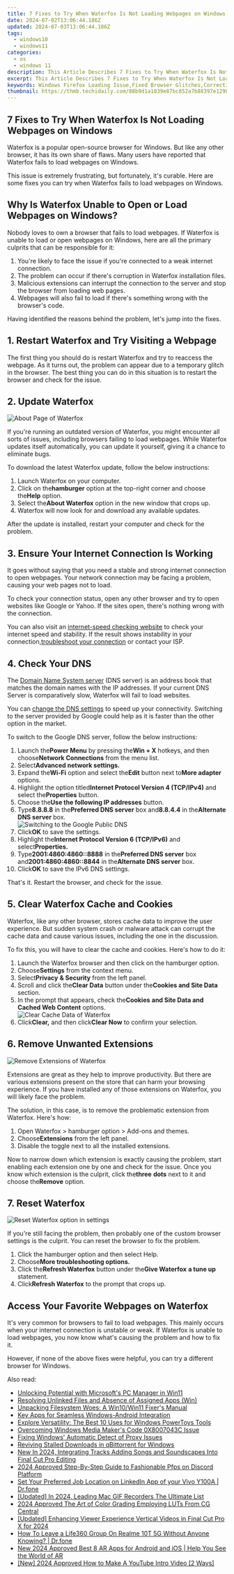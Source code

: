```yaml
---
title: 7 Fixes to Try When Waterfox Is Not Loading Webpages on Windows
date: 2024-07-02T13:06:44.186Z
updated: 2024-07-03T13:06:44.186Z
tags:
  - windows10
  - windows11
categories:
  - os
  - windows 11
description: This Article Describes 7 Fixes to Try When Waterfox Is Not Loading Webpages on Windows
excerpt: This Article Describes 7 Fixes to Try When Waterfox Is Not Loading Webpages on Windows
keywords: Windows Firefox Loading Issue,Fixed Browser Glitches,Correcting Web Pages Errors,Optimizing Firefox Performance,Enhancing Window Browsing,Tackle XP Page Load Failure,Fix Waterfox Display Problems
thumbnail: https://thmb.techidaily.com/88b9d1a1839e87bc852a7b88397e12987972348fa38a161adde19f109b06aa2c.jpg
---
```


## 7 Fixes to Try When Waterfox Is Not Loading Webpages on Windows

 Waterfox is a popular open-source browser for Windows. But like any other browser, it has its own share of flaws. Many users have reported that Waterfox fails to load webpages on Windows.

 This issue is extremely frustrating, but fortunately, it's curable. Here are some fixes you can try when Waterfox fails to load webpages on Windows.

## Why Is Waterfox Unable to Open or Load Webpages on Windows?

 Nobody loves to own a browser that fails to load webpages. If Waterfox is unable to load or open webpages on Windows, here are all the primary culprits that can be responsible for it:

1. You're likely to face the issue if you're connected to a weak internet connection.
2. The problem can occur if there's corruption in Waterfox installation files.
3. Malicious extensions can interrupt the connection to the server and stop the browser from loading web pages.
4. Webpages will also fail to load if there's something wrong with the browser's code.

 Having identified the reasons behind the problem, let's jump into the fixes.

## 1\. Restart Waterfox and Try Visiting a Webpage

 The first thing you should do is restart Waterfox and try to reaccess the webpage. As it turns out, the problem can appear due to a temporary glitch in the browser. The best thing you can do in this situation is to restart the browser and check for the issue.

## 2\. Update Waterfox

![About Page of Waterfox](https://static1.makeuseofimages.com/wordpress/wp-content/uploads/2022/11/About-Page.jpg)

 If you're running an outdated version of Waterfox, you might encounter all sorts of issues, including browsers failing to load webpages. While Waterfox updates itself automatically, you can update it yourself, giving it a chance to eliminate bugs.

 To download the latest Waterfox update, follow the below instructions:

1. Launch Waterfox on your computer.
2. Click on the**hamburger** option at the top-right corner and choose the**Help** option.
3. Select the**About Waterfox** option in the new window that crops up.
4. Waterfox will now look for and download any available updates.

 After the update is installed, restart your computer and check for the problem.

## 3\. Ensure Your Internet Connection Is Working

 It goes without saying that you need a stable and strong internet connection to open webpages. Your network connection may be facing a problem, causing your web pages not to load.

 To check your connection status, open any other browser and try to open websites like Google or Yahoo. If the sites open, there's nothing wrong with the connection.

 You can also visit an [internet-speed checking website](https://www.makeuseof.com/best-free-websites-test-internet-speed/) to check your internet speed and stability. If the result shows instability in your connection,[troubleshoot your connection](https://www.makeuseof.com/tag/7-simple-steps-diagnose-network-problem/) or contact your ISP.

## 4\. Check Your DNS

 The [Domain Name System server](https://www.makeuseof.com/tag/what-is-dns-server/) (DNS server) is an address book that matches the domain names with the IP addresses. If your current DNS Server is comparatively slow, Waterfox will fail to load websites.

 You can [change the DNS settings](https://www.makeuseof.com/tag/change-dns-increase-internet-speed/) to speed up your connectivity. Switching to the server provided by Google could help as it is faster than the other option in the market.

To switch to the Google DNS server, follow the below instructions:

1. Launch the**Power Menu** by pressing the**Win + X** hotkeys, and then choose**Network Connections** from the menu list.
2. Select**Advanced network settings.**
3. Expand the**Wi-Fi** option and select the**Edit** button next to**More adapter** options.
4. Highlight the option titled**Internet Protocol Version 4 (TCP/IPv4)** and select the**Properties** button.
5. Choose the**Use the following IP addresses** button.
6. Type**8.8.8.8** in the**Preferred DNS server** box and**8.8.4.4** in the**Alternate** **DNS server** box.  
![Switching to the Google Public DNS](https://static1.makeuseofimages.com/wordpress/wp-content/uploads/2022/10/Google-Public-DNS.jpg)
7. Click**OK** to save the settings.
8. Highlight the**Internet Protocol Version 6 (TCP/IPv6)** and select**Properties.**
9. Type**2001:4860:4860::8888** in the**Preferred DNS server** box and**2001:4860:4860::8844** in the**Alternate DNS server** box.
10. Click**OK** to save the IPv6 DNS settings.

That's it. Restart the browser, and check for the issue.

## 5\. Clear Waterfox Cache and Cookies

 Waterfox, like any other browser, stores cache data to improve the user experience. But sudden system crash or malware attack can corrupt the cache data and cause various issues, including the one in the discussion.

 To fix this, you will have to clear the cache and cookies. Here's how to do it:

1. Launch the Waterfox browser and then click on the hamburger option.
2. Choose**Settings** from the context menu.
3. Select**Privacy** **& Security** from the left panel.
4. Scroll and click the**Clear Data** button under the**Cookies and Site Data** section.
5. In the prompt that appears, check the**Cookies** **and Site Data and Cached Web Content** options.  
![Clear Cache Data of Waterfox](https://static1.makeuseofimages.com/wordpress/wp-content/uploads/2022/11/Clear-Cache-Data.jpg)
6. Click**Clear,** and then click**Clear Now** to confirm your selection.

## 6\. Remove Unwanted Extensions

![Remove Extensions of Waterfox](https://static1.makeuseofimages.com/wordpress/wp-content/uploads/2022/11/Remove-Extensions.jpg)

 Extensions are great as they help to improve productivity. But there are various extensions present on the store that can harm your browsing experience. If you have installed any of those extensions on Waterfox, you will likely face the problem.

 The solution, in this case, is to remove the problematic extension from Waterfox. Here's how:

1. Open Waterfox > hamburger option > Add-ons and themes.
2. Choose**Extensions** from the left panel.
3. Disable the toggle next to all the installed extensions.

 Now to narrow down which extension is exactly causing the problem, start enabling each extension one by one and check for the issue. Once you know which extension is the culprit, click the**three** **dots** next to it and choose the**Remove** option.

## 7\. Reset Waterfox

![Reset Waterfox option in settings](https://static1.makeuseofimages.com/wordpress/wp-content/uploads/2022/11/Reset-Waterfox.jpg)

 If you're still facing the problem, then probably one of the custom browser settings is the culprit. You can reset the browser to fix the problem.

1. Click the hamburger option and then select Help.
2. Choose**More troubleshooting options.**
3. Click the**Refresh Waterfox** button under the**Give Waterfox** **a tune up** statement.
4. Click**Refresh Waterfox** to the prompt that crops up.

## Access Your Favorite Webpages on Waterfox

 It's very common for browsers to fail to load webpages. This mainly occurs when your internet connection is unstable or weak. If Waterfox is unable to load webpages, you now know what's causing the problem and how to fix it.

 However, if none of the above fixes were helpful, you can try a different browser for Windows.

<ins class="adsbygoogle"
     style="display:block"
     data-ad-format="autorelaxed"
     data-ad-client="ca-pub-7571918770474297"
     data-ad-slot="1223367746"></ins>



<ins class="adsbygoogle"
     style="display:block"
     data-ad-client="ca-pub-7571918770474297"
     data-ad-slot="8358498916"
     data-ad-format="auto"
     data-full-width-responsive="true"></ins>

<span class="atpl-alsoreadstyle">Also read:</span>
<div><ul>
<li><a href="https://win11.techidaily.com/unlocking-potential-with-microsofts-pc-manager-in-win11/"><u>Unlocking Potential with Microsoft's PC Manager in Win11</u></a></li>
<li><a href="https://win11.techidaily.com/resolving-unlinked-files-and-absence-of-assigned-apps-win/"><u>Resolving Unlinked Files and Absence of Assigned Apps (Win)</u></a></li>
<li><a href="https://win11.techidaily.com/unpacking-filesystem-woes-a-win10win11-fixers-manual/"><u>Unpacking Filesystem Woes: A Win10/Win11 Fixer's Manual</u></a></li>
<li><a href="https://win11.techidaily.com/key-apps-for-seamless-windows-android-integration/"><u>Key Apps for Seamless Windows-Android Integration</u></a></li>
<li><a href="https://win11.techidaily.com/explore-versatility-the-best-10-uses-for-windows-powertoys-tools/"><u>Explore Versatility: The Best 10 Uses for Windows PowerToys Tools</u></a></li>
<li><a href="https://win11.techidaily.com/overcoming-windows-media-makers-code-0x8007043c-issue/"><u>Overcoming Windows Media Maker's Code 0X8007043C Issue</u></a></li>
<li><a href="https://win11.techidaily.com/fixing-windows-automatic-detect-of-proxy-issues/"><u>Fixing Windows' Automatic Detect of Proxy Issues</u></a></li>
<li><a href="https://win11.techidaily.com/reviving-stalled-downloads-in-qbittorrent-for-windows/"><u>Reviving Stalled Downloads in qBittorrent for Windows</u></a></li>
<li><a href="https://voice-adjusting.techidaily.com/new-in-2024-integrating-tracks-adding-songs-and-soundscapes-into-final-cut-pro-editing/"><u>New In 2024, Integrating Tracks Adding Songs and Soundscapes Into Final Cut Pro Editing</u></a></li>
<li><a href="https://discord-videos.techidaily.com/2024-approved-step-by-step-guide-to-fashionable-pfps-on-discord-platform/"><u>2024 Approved  Step-By-Step Guide to Fashionable Pfps on Discord Platform</u></a></li>
<li><a href="https://location-social.techidaily.com/set-your-preferred-job-location-on-linkedin-app-of-your-vivo-y100a-drfone-by-drfone-virtual-android/"><u>Set Your Preferred Job Location on LinkedIn App of your Vivo Y100A | Dr.fone</u></a></li>
<li><a href="https://desktop-recording.techidaily.com/updated-in-2024-leading-mac-gif-recorders-the-ultimate-list/"><u>[Updated] In 2024, Leading Mac GIF Recorders  The Ultimate List</u></a></li>
<li><a href="https://some-approaches.techidaily.com/2024-approved-the-art-of-color-grading-employing-luts-from-cg-central/"><u>2024 Approved  The Art of Color Grading  Employing LUTs From CG Central</u></a></li>
<li><a href="https://instagram-clips.techidaily.com/updated-enhancing-viewer-experience-vertical-videos-in-final-cut-pro-x-for-2024/"><u>[Updated] Enhancing Viewer Experience  Vertical Videos in Final Cut Pro X for 2024</u></a></li>
<li><a href="https://location-social.techidaily.com/how-to-leave-a-life360-group-on-realme-10t-5g-without-anyone-knowing-drfone-by-drfone-virtual-android/"><u>How To Leave a Life360 Group On Realme 10T 5G Without Anyone Knowing? | Dr.fone</u></a></li>
<li><a href="https://ai-editing-video.techidaily.com/new-2024-approved-best-8-ar-apps-for-android-and-ios-help-you-see-the-world-of-ar/"><u>New 2024 Approved Best 8 AR Apps for Android and iOS | Help You See the World of AR</u></a></li>
<li><a href="https://eaxpv-info.techidaily.com/new-2024-approved-how-to-make-a-youtube-intro-video-2-ways/"><u>[New] 2024 Approved  How to Make A YouTube Intro Video [2 Ways]</u></a></li>
</ul></div>
